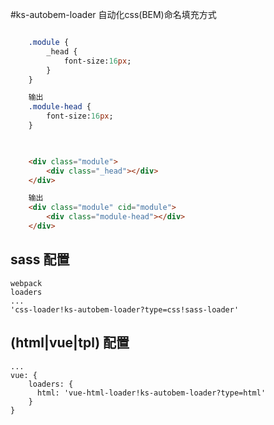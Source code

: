 #ks-autobem-loader
    自动化css(BEM)命名填充方式
    
```sass

    .module {
        _head {
            font-size:16px;
        }
    }

    输出
    .module-head {
        font-size:16px;
    }
```

```html

    
    <div class="module">
        <div class="_head"></div>
    </div>

    输出
    <div class="module" cid="module">
        <div class="module-head"></div>
    </div>

```

## sass 配置
    webpack
    loaders
    ...
    'css-loader!ks-autobem-loader?type=css!sass-loader'

## (html|vue|tpl) 配置
    ...
    vue: {
        loaders: {
          html: 'vue-html-loader!ks-autobem-loader?type=html'
        }
    }
 
